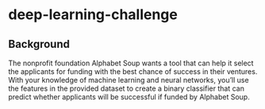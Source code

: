 # deep-learning-challenge
## **Background**
The nonprofit foundation Alphabet Soup wants a tool that can help it select the applicants for funding with the best chance of success in their ventures. 
With your knowledge of machine learning and neural networks, you’ll use the features in the provided dataset to create a binary classifier that can 
predict whether applicants will be successful if funded by Alphabet Soup.


